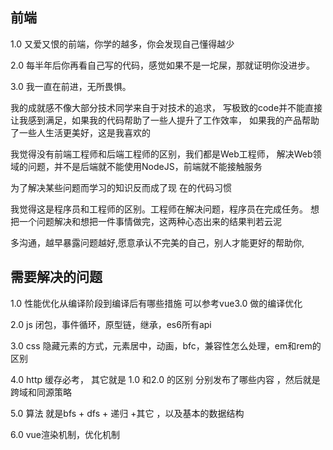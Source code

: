 ## 前端
1.0 又爱又恨的前端，你学的越多，你会发现自己懂得越少<br>

2.0 每半年后你再看自己写的代码，感觉如果不是一坨屎，那就证明你没进步。<br>

3.0 我一直在前进，无所畏惧。

我的成就感不像大部分技术同学来自于对技术的追求，
写极致的code并不能直接让我感到满足，如果我的代码帮助了一些人提升了工作效率，
如果我的产品帮助了一些人生活更美好，这是我喜欢的

我觉得没有前端工程师和后端工程师的区别，我们都是Web工程师，
解决Web领域的问题，并不是后端就不能使用NodeJS，前端就不能接触服务

为了解决某些问题而学习的知识反而成了现 在的代码习惯

我觉得这是程序员和工程师的区别。工程师在解决问题，程序员在完成任务。
想把一个问题解决和想把一件事情做完，这两种心态出来的结果判若云泥

多沟通，越早暴露问题越好,愿意承认不完美的自己，别人才能更好的帮助你,

## 需要解决的问题
1.0 性能优化从编译阶段到编译后有哪些措施
可以参考vue3.0 做的编译优化

2.0 js 闭包，事件循环，原型链，继承，es6所有api

3.0 css 隐藏元素的方式，元素居中，动画，bfc，兼容性怎么处理，em和rem的区别

4.0 http 缓存必考， 其它就是 1.0 和2.0 的区别 分别发布了哪些内容 ，然后就是跨域和同源策略

5.0 算法 就是bfs + dfs + 递归 +其它 ，以及基本的数据结构

6.0 vue渲染机制，优化机制
